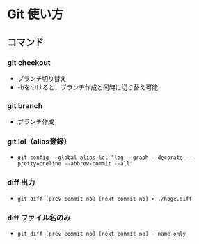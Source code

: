 # Git 使い方

## コマンド

### git checkout
  - ブランチ切り替え
  - -bをつけると、ブランチ作成と同時に切り替え可能

### git branch
  - ブランチ作成

### git lol（alias登録）
- `git config --global alias.lol "log --graph --decorate --pretty=oneline --abbrev-commit --all"`

### diff 出力
- `git diff [prev commit no] [next commit no] > ./hoge.diff`
### diff ファイル名のみ
- `git diff [prev commit no] [next commit no] --name-only`